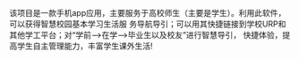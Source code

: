 该项目是一款手机app应用，主要服务于高校师生（主要是学生）。利用此软件，可以获得智慧校园基本学习生活服
务导航导引；可以用其快捷链接到学校URP和其他学工平台；对“学前-->在学-->毕业生以及校友”进行智慧导引，
快捷体验，提高学生自主管理能力，丰富学生课外生活!
